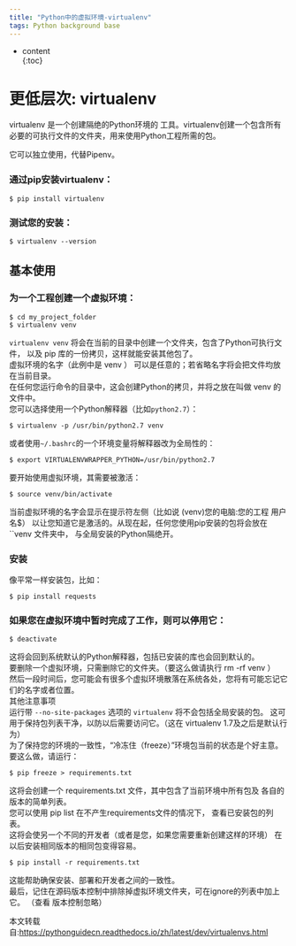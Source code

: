 ```yaml
---  
title: "Python中的虚拟环境-virtualenv"  
tags: Python background base  
---  
```

  
  
  
  
  
  
  
* content  
{:toc}  
  
  
  
  
  
  
# 更低层次: virtualenv  
virtualenv 是一个创建隔绝的Python环境的 工具。virtualenv创建一个包含所有必要的可执行文件的文件夹，用来使用Python工程所需的包。  
  
它可以独立使用，代替Pipenv。  
  
### 通过pip安装virtualenv：  
```  
$ pip install virtualenv  
```  
### 测试您的安装：  
```  
$ virtualenv --version  
```  
## 基本使用  
### 为一个工程创建一个虚拟环境：  
```  
$ cd my_project_folder  
$ virtualenv venv  
```  
`virtualenv venv` 将会在当前的目录中创建一个文件夹，包含了Python可执行文件， 以及 pip 库的一份拷贝，这样就能安装其他包了。  
虚拟环境的名字（此例中是 venv ） 可以是任意的；若省略名字将会把文件均放在当前目录。  
在任何您运行命令的目录中，这会创建Python的拷贝，并将之放在叫做 venv 的文件中。  
您可以选择使用一个Python解释器（比如``python2.7``）：  
```  
$ virtualenv -p /usr/bin/python2.7 venv  
```  
或者使用``~/.bashrc``的一个环境变量将解释器改为全局性的：  
```  
$ export VIRTUALENVWRAPPER_PYTHON=/usr/bin/python2.7  
```  
要开始使用虚拟环境，其需要被激活：  
```  
$ source venv/bin/activate  
```  
当前虚拟环境的名字会显示在提示符左侧（比如说 (venv)您的电脑:您的工程 用户名$） 以让您知道它是激活的。从现在起，任何您使用pip安装的包将会放在 ``venv 文件夹中， 与全局安装的Python隔绝开。  
### 安装  
像平常一样安装包，比如：  
```  
$ pip install requests  
```  
### 如果您在虚拟环境中暂时完成了工作，则可以停用它：  
```  
$ deactivate  
```  
这将会回到系统默认的Python解释器，包括已安装的库也会回到默认的。  
要删除一个虚拟环境，只需删除它的文件夹。（要这么做请执行 rm -rf venv ）  
然后一段时间后，您可能会有很多个虚拟环境散落在系统各处，您将有可能忘记它们的名字或者位置。  
其他注意事项  
运行带 `--no-site-packages` 选项的 `virtualenv` 将不会包括全局安装的包。 这可用于保持包列表干净，以防以后需要访问它。（这在 virtualenv 1.7及之后是默认行为）  
为了保持您的环境的一致性，“冷冻住（freeze）”环境包当前的状态是个好主意。要这么做，请运行：  
```  
$ pip freeze > requirements.txt  
```  
这将会创建一个 requirements.txt 文件，其中包含了当前环境中所有包及 各自的版本的简单列表。  
您可以使用 pip list 在不产生requirements文件的情况下， 查看已安装包的列表。    
这将会使另一个不同的开发者（或者是您，如果您需要重新创建这样的环境） 在以后安装相同版本的相同包变得容易。  
```  
$ pip install -r requirements.txt  
```  
这能帮助确保安装、部署和开发者之间的一致性。  
最后，记住在源码版本控制中排除掉虚拟环境文件夹，可在ignore的列表中加上它。 （查看 版本控制忽略）  
  
本文转载自:https://pythonguidecn.readthedocs.io/zh/latest/dev/virtualenvs.html